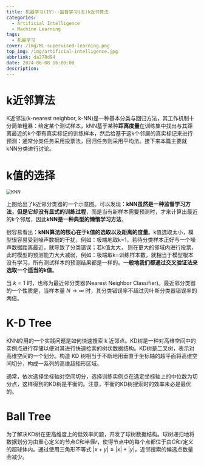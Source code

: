 ```yaml
---
title: 机器学习(IV)--监督学习(五)k近邻算法
categories:
  - Artificial Intelligence
  - Machine Learning
tags:
  - 机器学习
cover: /img/ML-supervised-learning.png
top_img: /img/artificial-intelligence.jpg
abbrlink: da278d94
date: 2024-06-08 16:00:00
description: 
---
```


# k近邻算法

K近邻法(k-nearest neighbor, k-NN)是一种基本分类与回归方法，其工作机制十分简单粗暴：给定某个测试样本，kNN基于某种**距离度量**在训练集中找出与其距离最近的k个带有真实标记的训练样本，然后给基于这k个邻居的真实标记来进行预测：通常分类任务采用投票法，回归任务则采用平均法。接下来本篇主要就kNN分类进行讨论。

# k值的选择

<img src="https://warehouse-1310574346.cos.ap-shanghai.myqcloud.com/images/ML/KNN.png" alt="KNN" style="zoom:80%;" />

上图给出了k近邻分类器的一个示意图。可以发现：**kNN虽然是一种监督学习方法，但是它却没有显式的训练过程**，而是当有新样本需要预测时，才来计算出最近的k个邻居，因此**kNN是一种典型的懒惰学习方法**，

很容易看出：**kNN算法的核心在于k值的选取以及距离的度量**。k值选取太小，模型很容易受到噪声数据的干扰，例如：极端地取k=1，若待分类样本正好与一个噪声数据距离最近，就导致了分类错误；若k值太大， 则在更大的邻域内进行投票，此时模型的预测能力大大减弱，例如：极端取k=训练样本数，就相当于模型根本没有学习，所有测试样本的预测结果都是一样的。**一般地我们都通过交叉验证法来选取一个适当的k值**。

当 $k=1$ 时，也称为最近邻分类器(Nearest Neighbor Classifier)。最近邻分类器的一个性质是，当样本量 $N\to\infty$ 时，其分类错误率不超过贝叶斯分类器错误率的两倍。

# K-D Tree

KNN应用的一个实践问题是如何快速搜索 k 近邻点。KD树是一种对高维空间中的实例点进行存储以便对其进行快速检索的树状数据结构。KD树是二叉树，表示对高维空间的一个划分。构造 KD 树相当于不断地用垂直于坐标轴的超平面将高维空间切分，构成一系列的高维超矩形区域。

通常，依次选择坐标轴对空间切分，选择训练实例点在选定坐标轴上的中位数为切分点，这样得到的KD树是平衡的。注意，平衡的KD树搜索时的效率未必是最优的。

# Ball Tree

为了解决KD树在更高维度上的低效率问题，开发了球树数据结构。球树递归地将数据划分为由重心定义的节点$C$和半径$r$，使得节点中的每个点都位于由$C$和$r$定义的超球体内。通过使用三角形不等式 $|x+y|\leq|x|+|y|$，近邻搜索的候选点数量会减少。

